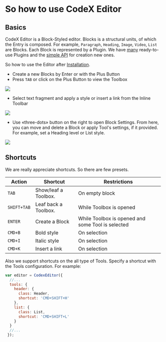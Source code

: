 # So how to use CodeX Editor

## Basics

CodeX Editor is a Block-Styled editor. Blocks is a structural units, of which the Entry is composed. 
For example, `Paragraph`, `Heading`, `Image`, `Video`, `List` are Blocks. Each Block is represented by a Plugin. 
We have [many](http://github.com/codex-editor) ready-to-use Plugins and the [simple API](tools.md) for creation new ones.

So how to use the Editor after [Installation](installation.md).

- Create a new Blocks by Enter or with the Plus Button
- Press `TAB` or click on the Plus Button to view the Toolbox

 ![](https://github.com/codex-editor/list/raw/master/assets/example.gif)
 
- Select text fragment and apply a style or insert a link from the Inline Toolbar

![](https://capella.pics/7ccbcfcd-1c49-4674-bea7-71021468a1bd.jpg)

- Use «three-dots» button on the right to open Block Settings. From here, you can move and delete a Block 
or apply Tool's settings, if it provided. For example, set a Heading level or List style.

![](https://capella.pics/01a55381-46cd-47c7-b92e-34765434f2ca.jpg)    

## Shortcuts

We are really appreciate shortcuts. So there are few presets. 

Action | Shortcut | Restrictions
-- | -- | --
`TAB` | Show/leaf a Toolbox. | On empty block
`SHIFT+TAB` | Leaf back a Toolbox. | While Toolbox is opened
`ENTER` | Create a Block | While Toolbox is opened and some Tool is selected
`CMD+B` | Bold style | On selection
`CMD+I` | Italic style | On selection
`CMD+K` | Insert a link | On selection
 
Also we support shortcuts on the all type of Tools. Specify a shortcut with the Tools configuration. For example:

```js
var editor = CodexEditor({
  //...
  tools: {
    header: {
      class: Header,
      shortcut: 'CMD+SHIFT+H'
    },
    list: {
      class: List,
      shortcut: 'CMD+SHIFT+L'
    }
  }
  //...
 });

```
